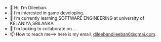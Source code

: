 - 👋 Hi, I’m Dileeban.
- 👀 I’m interested in game developing.
- 🌱 I’m currently learning SOFTWARE ENGINEERING at university of KELANIYA,SRILANKA.
- 💞️ I’m looking to collaborate on ...
- 📫 How to reach me==> here is my email, dileebandileeban6@gmai.com.

<!---
Naveendileeban/Naveendileeban is a ✨ special ✨ repository because its `README.md` (this file) appears on your GitHub profile.
You can click the Preview link to take a look at your changes.
--->
